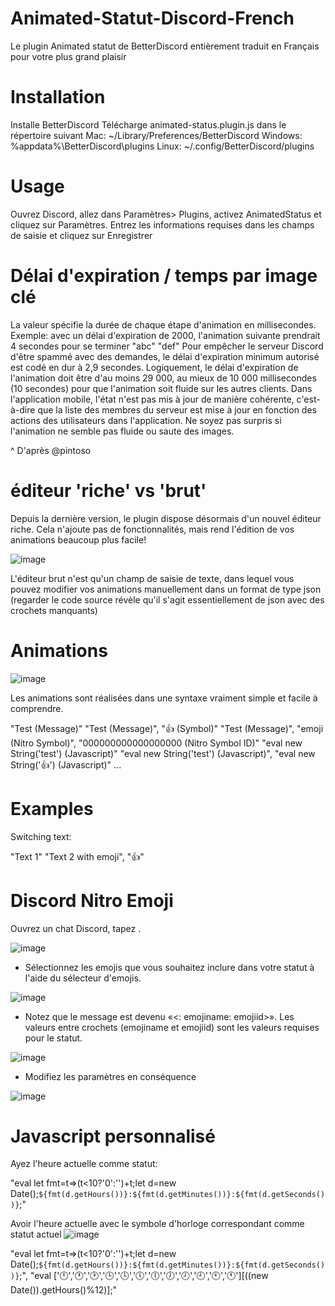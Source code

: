# Animated-Statut-Discord-French

Le plugin Animated statut de BetterDiscord entièrement traduit en Français pour votre plus grand plaisir


# Installation

Installe BetterDiscord
Télécharge animated-status.plugin.js dans le répertoire suivant
Mac: ~/Library/Preferences/BetterDiscord
Windows: %appdata%\BetterDiscord\plugins
Linux: ~/.config/BetterDiscord/plugins


# Usage

Ouvrez Discord, allez dans Paramètres> Plugins, activez AnimatedStatus et cliquez sur Paramètres.
Entrez les informations requises dans les champs de saisie et cliquez sur Enregistrer


# Délai d'expiration / temps par image clé

La valeur spécifie la durée de chaque étape d'animation en millisecondes. Exemple: avec un délai d'expiration de 2000, l'animation suivante prendrait 4 secondes pour se terminer
"abc"
"def"
Pour empêcher le serveur Discord d'être spammé avec des demandes, le délai d'expiration minimum autorisé est codé en dur à 2,9 secondes.
Logiquement, le délai d'expiration de l'animation doit être d'au moins 29 000, au mieux de 10 000 millisecondes (10 secondes) pour que l'animation soit fluide sur les autres clients.
Dans l'application mobile, l'état n'est pas mis à jour de manière cohérente, c'est-à-dire que la liste des membres du serveur est mise à jour en fonction des actions des utilisateurs dans l'application. Ne soyez pas surpris si l'animation ne semble pas fluide ou saute des images.

^ D'après @pintoso


# éditeur 'riche' vs 'brut'

Depuis la dernière version, le plugin dispose désormais d'un nouvel éditeur riche. Cela n'ajoute pas de fonctionnalités, mais rend l'édition de vos animations beaucoup plus facile!

![image](https://user-images.githubusercontent.com/46424664/113426784-42eb5180-93d4-11eb-85de-d0f9cc67ccb6.png)

L'éditeur brut n'est qu'un champ de saisie de texte, dans lequel vous pouvez modifier vos animations manuellement dans un format de type json
(regarder le code source révèle qu'il s'agit essentiellement de json avec des crochets manquants)


# Animations

![image](https://user-images.githubusercontent.com/46424664/113427178-e2a8df80-93d4-11eb-878c-de088bf2de8c.png)

Les animations sont réalisées dans une syntaxe vraiment simple et facile à comprendre.


"Test (Message)"
"Test (Message)", "👍 (Symbol)"
"Test (Message)", "emoji (Nitro Symbol)", "000000000000000000 (Nitro Symbol ID)"
"eval new String('test') (Javascript)"
"eval new String('test') (Javascript)", "eval new String('👍') (Javascript)"
...


# Examples

Switching text:

"Text 1"
"Text 2 with emoji", "👍"


# Discord Nitro Emoji

Ouvrez un chat Discord, tapez \.

![image](https://user-images.githubusercontent.com/46424664/113427334-200d6d00-93d5-11eb-8747-e470cd3ba6df.png)

- Sélectionnez les emojis que vous souhaitez inclure dans votre statut à l'aide du sélecteur d'emojis.

![image](https://user-images.githubusercontent.com/46424664/113427366-2c91c580-93d5-11eb-82c2-d78e21765eed.png)

- Notez que le message est devenu «<: emojiname: emojiid>». Les valeurs entre crochets (emojiname et emojiid) sont les valeurs requises pour le statut.

![image](https://user-images.githubusercontent.com/46424664/113427389-36b3c400-93d5-11eb-97f7-558d3993508b.png)

- Modifiez les paramètres en conséquence

![image](https://user-images.githubusercontent.com/46424664/113427781-edb03f80-93d5-11eb-8014-914cbab9965c.png)


# Javascript personnalisé

Ayez l'heure actuelle comme statut:

"eval let fmt=t=>(t<10?'0':'')+t;let d=new Date();`${fmt(d.getHours())}:${fmt(d.getMinutes())}:${fmt(d.getSeconds())}`;"

Avoir l'heure actuelle avec le symbole d'horloge correspondant comme statut actuel ![image](https://user-images.githubusercontent.com/46424664/113427911-2e0fbd80-93d6-11eb-8831-3e5f61c014f5.png)

"eval let fmt=t=>(t<10?'0':'')+t;let d=new Date();`${fmt(d.getHours())}:${fmt(d.getMinutes())}:${fmt(d.getSeconds())}`;", "eval ['🕛','🕐','🕑','🕒','🕓','🕔','🕕','🕖','🕗','🕘','🕙','🕚'][((new Date()).getHours()%12)];"
